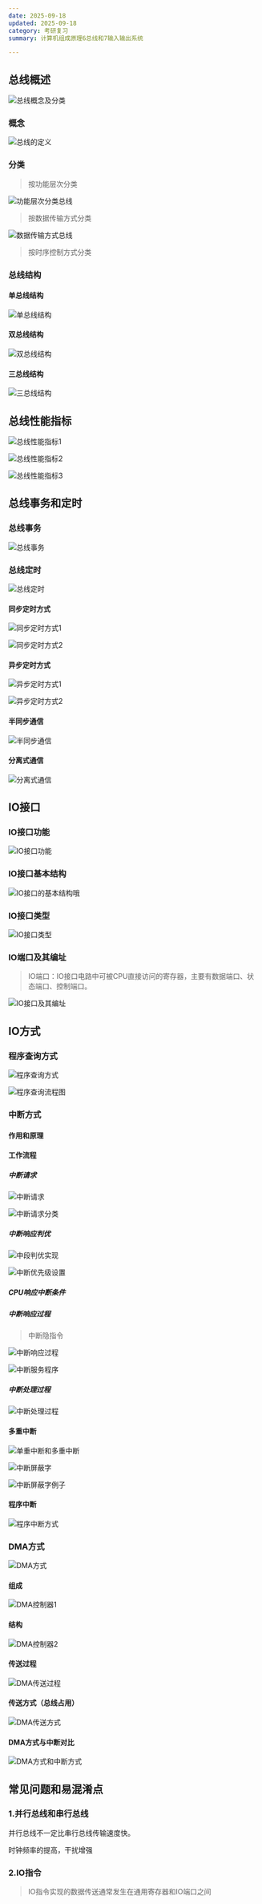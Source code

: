```yaml
---
date: 2025-09-18
updated: 2025-09-18
category: 考研复习
summary: 计算机组成原理6总线和7输入输出系统

---
```


## 总线概述

![总线概念及分类](./../../public/assets/计组/总线概念及分类.png)

### 概念

![总线的定义](./../../public/assets/计组/总线的定义.png)

### 分类

> 按功能层次分类

![功能层次分类总线](./../../public/assets/计组/功能层次分类总线.png)

> 按数据传输方式分类

![数据传输方式总线](./../../public/assets/计组/数据传输方式总线.png)

> 按时序控制方式分类

### 总线结构

#### 单总线结构

![单总线结构](./../../public/assets/计组/单总线结构.png)

#### 双总线结构

![双总线结构](./../../public/assets/计组/双总线结构.png)

#### 三总线结构

![三总线结构](./../../public/assets/计组/三总线结构.png)





## 总线性能指标

![总线性能指标1](./../../public/assets/计组/总线性能指标1.png)

![总线性能指标2](./../../public/assets/计组/总线性能指标2.png)

![总线性能指标3](./../../public/assets/计组/总线性能指标3.png)





## 总线事务和定时



### 总线事务

![总线事务](./../../public/assets/计组/总线事务.png)

### 总线定时

![总线定时](./../../public/assets/计组/总线定时.png)

#### 同步定时方式

![同步定时方式1](./../../public/assets/计组/同步定时方式1.png)

![同步定时方式2](./../../public/assets/计组/同步定时方式2.png)

#### 异步定时方式

![异步定时方式1](./../../public/assets/计组/异步定时方式1.png)

![异步定时方式2](./../../public/assets/计组/异步定时方式2.png)

#### 半同步通信

![半同步通信](./../../public/assets/计组/半同步通信.png)

#### 分离式通信

![分离式通信](./../../public/assets/计组/分离式通信.png)







## IO接口



### IO接口功能

![IO接口功能](./../../public/assets/计组/IO接口功能.png)

### IO接口基本结构

![IO接口的基本结构哦](./../../public/assets/计组/IO接口的基本结构哦.png)

### IO接口类型

![IO接口类型](./../../public/assets/计组/IO接口类型.png)

### IO端口及其编址

>  IO端口：IO接口电路中可被CPU直接访问的寄存器，主要有数据端口、状态端口、控制端口。

![IO接口及其编址](./../../public/assets/计组/IO接口及其编址.png)



## IO方式



### 程序查询方式

![程序查询方式](./../../public/assets/计组/程序查询方式.png)

![程序查询流程图](./../../public/assets/计组/程序查询流程图.png)

### 中断方式

#### 作用和原理



#### 工作流程

##### 中断请求

![中断请求](./../../public/assets/计组/中断请求.png)

![中断请求分类](./../../public/assets/计组/中断请求分类.png)

##### 中断响应判优

![中段判优实现](./../../public/assets/计组/中段判优实现.png)

![中断优先级设置](./../../public/assets/计组/中断优先级设置.png)

##### CPU响应中断条件



##### 中断响应过程

> 中断隐指令

![中断响应过程](./../../public/assets/计组/中断响应过程.png)

![中断服务程序](./../../public/assets/计组/中断服务程序.png)



##### 中断处理过程

![中断处理过程](./../../public/assets/计组/中断处理过程.png)



#### 多重中断

![单重中断和多重中断](./../../public/assets/计组/单重中断和多重中断.png)

![中断屏蔽字](./../../public/assets/计组/中断屏蔽字.png)

![中断屏蔽字例子](./../../public/assets/计组/中断屏蔽字例子.png)

#### 程序中断

![程序中断方式](./../../public/assets/计组/程序中断方式.png)

### DMA方式

![DMA方式](./../../public/assets/计组/DMA方式.png)

#### 组成

![DMA控制器1](./../../public/assets/计组/DMA控制器1.png)

#### 结构

![DMA控制器2](./../../public/assets/计组/DMA控制器2.png)

#### 传送过程

![DMA传送过程](./../../public/assets/计组/DMA传送过程.png)

#### 传送方式（总线占用）

![DMA传送方式](./../../public/assets/计组/DMA传送方式.png)

#### DMA方式与中断对比

![DMA方式和中断方式](./../../public/assets/计组/DMA方式和中断方式.png)





## 常见问题和易混淆点

### 1.并行总线和串行总线

并行总线不一定比串行总线传输速度快。

时钟频率的提高，干扰增强



### 2.IO指令

> IO指令实现的数据传送通常发生在通用寄存器和IO端口之间
